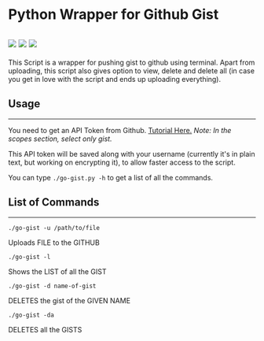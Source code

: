 # Python Wrapper for Github Gist
![](https://img.shields.io/pypi/pyversions/Django.svg)
![](https://img.shields.io/badge/pypi-v1-green.svg)
![](https://img.shields.io/github/license/mashape/apistatus.svg)
---
This Script is a wrapper for pushing gist to github using terminal. Apart from uploading, this script also gives option to view, delete and delete all (in case you get in love with the script and ends up uploading everything).

## Usage
---
You need to get an API Token from Github.  [Tutorial Here.](https://help.github.com/articles/creating-a-personal-access-token-for-the-command-line/#creating-a-token) 
 _Note: In the scopes section, select only gist._


This API token will be saved along with your username (currently it's in plain text, but working on encrypting it), to allow faster access to the script.

You can type `./go-gist.py -h` to get a list of all the commands.

## List of Commands
---


`./go-gist -u /path/to/file` 

   Uploads FILE to the GITHUB


`./go-gist -l` 

   Shows the LIST of all the GIST 


`./go-gist -d name-of-gist`

   DELETES the gist of the GIVEN NAME 


`./go-gist -da`

   DELETES all the GISTS
